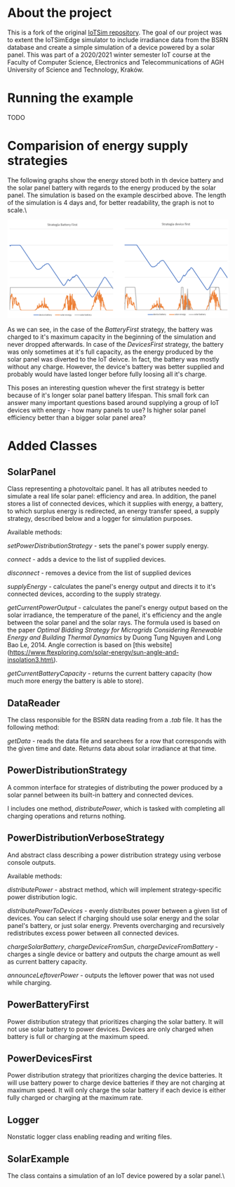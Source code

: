 # About the project

This is a fork of the original [IoTSim repository](https://github.com/DNJha/IoTSim-Edge). The goal of our project was to extent the IoTSimEdge simulator to include irradiance data from the BSRN database and create a simple simulation of a device powered by a solar panel. This was part of a 2020/2021 winter semester IoT course at the Faculty of Computer Science, Electronics and Telecommunications of AGH University of Science and Technology, Kraków.

# Running the example

TODO

# Comparision of energy supply strategies

The following graphs show the energy stored both in th device battery and the solar panel battery with regards to the energy produced by the solar panel. The simulation is based on the example descirbed above. The length of the simulation is 4 days and, for better readability, the graph is not to scale.\

![wykres](./img/strategy_comparison.png)

As we can see, in the case of the *BatteryFirst* strategy, the battery was charged to it's maximum capacity in the beginning of the simulation and never dropped afterwards. In case of the *DevicesFirst* strategy, the battery was only sometimes at it's full capacity, as the energy produced by the solar panel was diverted to the IoT deivce. In fact, the battery was mostly without any charge. However, the device's battery was better supplied and probably would have lasted longer before fully loosing all it's charge.

This poses an interesting question whever the first strategy is better because of it's longer solar panel battery lifespan. This small fork can answer many important questions based around supplying a group of IoT devices with energy - how many panels to use? Is higher solar panel efficiency better than a bigger solar panel area?

# Added Classes

## SolarPanel

Class representing a photovoltaic panel. It has all atributes needed to simulate a real life solar panel: efficiency and area. In addition, the panel stores a list of connected devices, which it supplies with energy, a battery, to which surplus energy is redirected, an energy transfer speed, a supply strategy, described below and a logger for simulation purposes.

Available methods:

*setPowerDistributionStrategy* - sets the panel's power supply energy.

*connect* - adds a device to the list of supplied devices.

*disconnect* - removes a device from the list of supplied devices

*supplyEnergy* - calculates the panel's energy output and directs it to it's connected devices, according to the supply strategy.

*getCurrentPowerOutput* - calculates the panel's energy output based on the solar irradiance, the temperature of the panel, it's efficiency and the angle between the solar panel and the solar rays. The formula used is based on the paper *Optimal Bidding Strategy for Microgrids Considering Renewable Energy and Building Thermal Dynamics* by Duong Tung Nguyen and Long Bao Le, 2014. Angle correction is based on [this website](https://www.ftexploring.com/solar-energy/sun-angle-and-insolation3.htm\).

*getCurrentBatteryCapacity* - returns the current battery capacity (how much more energy the battery is able to store).

## DataReader

The class responsible for the BSRN data reading from a *.tab* file. It has the following method:

*getData* - reads the data file and searchees for a row that corresponds with the given time and date. Returns data about solar irradiance at that time.

## PowerDistributionStrategy
A common interface for strategies of distributing the power produced by a solar pannel between its built-in battery and connected devices.

I includes one method, *distributePower*, which is tasked with completing all charging operations and returns nothing.

[//]: <> (Interfejs dla strategii dystrybucji energii wytworzonej przez panel słoneczny pomiędzy jego baterią a podłączonymi urządzeniami.)
[//]: <> (Posiada jedną metodę, *distributePower*, która wykonuje wszystkie operacje ładowania i niczego nie zwraca.)

## PowerDistributionVerboseStrategy
And abstract class describing a power distribution strategy using verbose console outputs.

Available methods:

*distributePower* - abstract method, which will implement strategy-specific power distribution logic.

*distributePowerToDevices* - evenly distributes power between a given list of devices. 
You can select if charging should use solar energy and the solar panel's battery, or just solar energy.
Prevents overcharging and recursively redistributes excess power between all connected devices.

*chargeSolarBattery*, *chargeDeviceFromSun*, *chargeDeviceFromBattery* - charges a single device or battery 
and outputs the charge amount as well as current battery capacity.

*announceLeftoverPower* - outputs the leftover power that was not used while charging.

[//]: <> (Abstrakcyjna klasa opisująca strategie dystrybucji mocy z wykorzystaniem szczegółowych wypisów do konsoli.)

[//]: <> (Dostępne metody:)

[//]: <> (*distributePower* - abstrakcyjna metoda, której zadaniem będzie wykonanie operacji ładowania zgodnie z wybraną strategią)

[//]: <> (*distributePowerToDevices* - rozdziela energię równo między listą urządzeń 
i pozwala wybrać, czy do ładowania użyć energii ze słońca czy słońca i baterii; 
unika przeładowania każdego z urządzeń, 
ogranicza szybkość przesyłu energii do wspólnej dla wszystkich urządzeń podanej wartości.)

[//]: <> (*chargeSolarBattery*, *chargeDeviceFromSun*, *chargeDeviceFromBattery* - ładują pojedyncze urządzenia, oraz wypisują wyniki do konsoli.)

[//]: <> (*announceLeftoverPower* - wypisanie informacji o ilości pozostałej energii.)

## PowerBatteryFirst
Power distribution strategy that prioritizes charging the solar battery. It will not use solar battery to power devices. Devices are only charged when battery is full or charging at the maximum speed.

[//]: <> (Strategia priorytetyzująca ładowanie baterii wbudowanej do panelu słonecznego. Dba o to, aby bateria zawsze była ładowana najszybciej jak się da, a pozostałą energię wykorzystuje do ładowania podłączonych urządzeń. Nie pozwala na ładowanie urządzeń z baterii panelu słonecznego.)

## PowerDevicesFirst
Power distribution strategy that prioritizes charging the device batteries. It will use battery power to charge device batteries if they are not charging at maximum speed. It will only charge the solar battery if each device is either fully charged or charging at the maximum rate.

[//]: <> (Strategia skupiona na ładowaniu baterii urządzeń. Gdy każde z urządzeń jest ładowane z maksymalną prędkością lub ma pełną baterię, przystępuje do łądowania baterii panelu. Gdy brak energii słonecznej, wykorzystuje baterię panelu do ładowania urządzeń. )

## Logger

Nonstatic logger class enabling reading and writing files.

## SolarExample

The class contains a simulation of an IoT device powered by a solar panel.\
